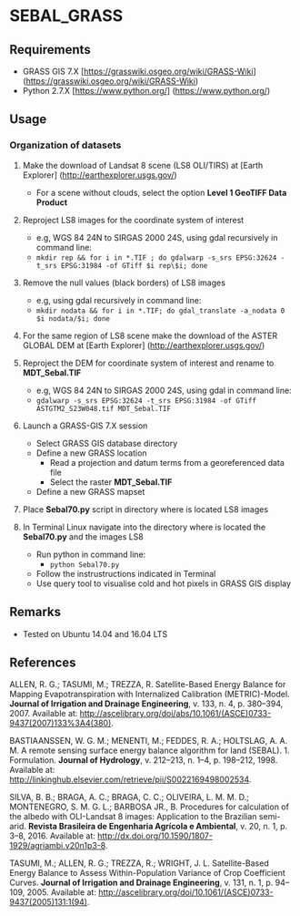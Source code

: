 # SEBAL_GRASS

## Requirements

* GRASS GIS 7.X [https://grasswiki.osgeo.org/wiki/GRASS-Wiki] (https://grasswiki.osgeo.org/wiki/GRASS-Wiki)
* Python 2.7.X [https://www.python.org/] (https://www.python.org/)

## Usage

### Organization of datasets 

1. Make the download of Landsat 8 scene (LS8 OLI/TIRS) at [Earth Explorer] (http://earthexplorer.usgs.gov/)
    - For a scene without clouds, select the option **Level 1 GeoTIFF Data
    Product**

3. Reproject LS8 images for the coordinate system of interest
   - e.g, WGS 84 24N to SIRGAS 2000 24S, using gdal recursively in command line:
   - `mkdir rep && for i in *.TIF ; do gdalwarp -s_srs EPSG:32624 -t_srs EPSG:31984 -of GTiff $i rep\$i; done` 

4. Remove the null values (black borders) of LS8 images 
   - e.g, using gdal recursively in command line:
   - `mkdir nodata && for i in *.TIF; do gdal_translate -a_nodata 0 $i nodata/$i; done` 

5. For the same region of LS8 scene make the download of the ASTER GLOBAL DEM at [Earth Explorer] (http://earthexplorer.usgs.gov/)
   
6. Reproject the DEM for coordinate system of interest and rename to **MDT_Sebal.TIF**
   - e.g, WGS 84 24N to SIRGAS 2000 24S, using gdal in command line:
   - `gdalwarp -s_srs EPSG:32624 -t_srs EPSG:31984 -of GTiff ASTGTM2_S23W048.tif MDT_Sebal.TIF` 

7. Launch a GRASS-GIS 7.X session
    - Select GRASS GIS database directory
    - Define a new GRASS location 
      - Read a projection and datum terms from a georeferenced data file
      - Select the raster **MDT_Sebal.TIF** 
    - Define a new GRASS mapset  

8. Place **Sebal70.py** script in directory where is located LS8 images

9. In Terminal Linux navigate into the directory where is located the **Sebal70.py** and the images LS8
   - Run python in command line:
     - `python Sebal70.py`
   - Follow the instrustructions indicated in Terminal
   - Use query tool to visualise cold and hot pixels in GRASS GIS display

## Remarks

* Tested on Ubuntu 14.04 and 16.04 LTS 

## References

ALLEN, R. G.; TASUMI, M.; TREZZA, R. Satellite-Based Energy Balance for
Mapping Evapotranspiration with Internalized Calibration (METRIC)-Model. **Journal of
Irrigation and Drainage Engineering**, v. 133, n. 4, p. 380–394, 2007. Available at:
<http://ascelibrary.org/doi/abs/10.1061/(ASCE)0733-9437(2007)133%3A4(380)>.

BASTIAANSSEN, W. G. M.; MENENTI, M.; FEDDES, R. A.; HOLTSLAG, A.
A. M. A remote sensing surface energy balance algorithm for land (SEBAL). 1.
Formulation. **Journal of Hydrology**, v. 212–213, n. 1–4, p. 198–212, 1998. Available at:
<http://linkinghub.elsevier.com/retrieve/pii/S0022169498002534>.

SILVA, B. B.; BRAGA, A. C.; BRAGA, C. C.; OLIVEIRA, L. M. M. D.; MONTENEGRO,
S. M. G. L.; BARBOSA JR., B. Procedures for calculation of the albedo with
OLI-Landsat 8 images: Application to the Brazilian semi-arid. **Revista Brasileira
de Engenharia Agrícola e Ambiental**, v. 20, n. 1, p. 3–8, 2016. Available at:
<http://dx.doi.org/10.1590/1807-1929/agriambi.v20n1p3-8>.

TASUMI, M.; ALLEN, R. G.; TREZZA, R.; WRIGHT, J. L. Satellite-Based Energy
Balance to Assess Within-Population Variance of Crop Coefficient Curves. **Journal of
Irrigation and Drainage Engineering**, v. 131, n. 1, p. 94–109, 2005. Available at:
<http://ascelibrary.org/doi/10.1061/(ASCE)0733-9437(2005)131:1(94)>.





